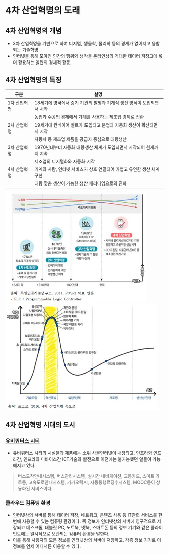 # 4차 산업혁명의 도래

## 4차 산업혁명의 개념
- 3차 산업혁명을 기반으로 하여 디지털, 생물학, 물리학 등의 경계가 없어지고 융합되는 기술혁명.
- 인터넷을 통해 모아진 인간의 행위와 생각을 온라인상의 거대한 데이터 저장고에 넣어 활용하는 일련의 경제적 활동.  

## 4차 산업혁명의 특징
| 구분 | 설명 |
| --- | --- |
| 1차 산업혁명 | 18세기에 영국에서 증기 기관의 발명과 기계식 생산 방식이 도입되면서 시작  |
|  | 농업과 수공업 경제에서 기계를 사용하는 제조업 경제로 전환 |
| 2차 산업혁명 | 19세기에 컨베이어 벨트가 도입되고 분업과 자동화 생산이 확산되면서 시작 |
| | 자동차 등 제조업 제품을 공급자 중심으로 대량생산 |
| 3차 산업혁명 | 1970년대부터 자동화 대량생산 체계가 도입되면서 시작되어 현재까지 지속 |
| | 제조업의 디지털화와 자동화 시작 |
| 4차 산업혁명 | 기계와 사람, 인터넷 서비스가 상호 연결되어 가볍고 유연한 생산 체계 구현 |
| | 대량 맞춤 생산이 가능한 생산 패러다임으로의 진화 |

![참고01](./img/참고01_4차산업-01.jpg)  
![참고02](./img/참고01_4차산업-02.jpg)

## 4차 산업혁명 시대의 도시
### [유비쿼터스 시티](https://ko.wikipedia.org/wiki/%EC%9C%A0%EB%B9%84%EC%BF%BC%ED%84%B0%EC%8A%A4_%EB%8F%84%EC%8B%9C)
- 유비쿼터스 시티의 시설물과 제품에는 소위 사물인터넷이 내장되고, 인프라와 인프라간, 인프라와 디바이스간 ICT기술의 발전으로 이전에는 불가능했던 일들이 가능해지고 있다.  

> 버스도착안내시스템, 버스관리시스템, 실시간 내비게이션, 교통카드, 스마트 가로등, 고속도로안내시스템, 카카오택시, 자동통행료징수시스템, MOOC등이 상용화된 서비스이다.

### 클라우드 컴퓨팅 환경  
- 인터넷상의 서버를 통해 데이터 저장, 네트워크, 콘텐츠 사용 등 IT관련 서비스를 한 번에 사용할 수 있는 컴퓨팅 환경이다. 즉 정보가 인터넷상의 서버에 영구적으로 저장되고 데스크톱, 태블릿 PC, 노트북, 넷북, 스마트폰 등의 정보 기기와 같은 클라이언트에는 일시적으로 보관되는 컴퓨터 환경을 말한다.
- 이를 통해 사용자의 모든 정보를 인터넷상의 서버에 저장하고, 각종 정보 기기로 이 정보를 언제 어디서든 이용할 수 있다.